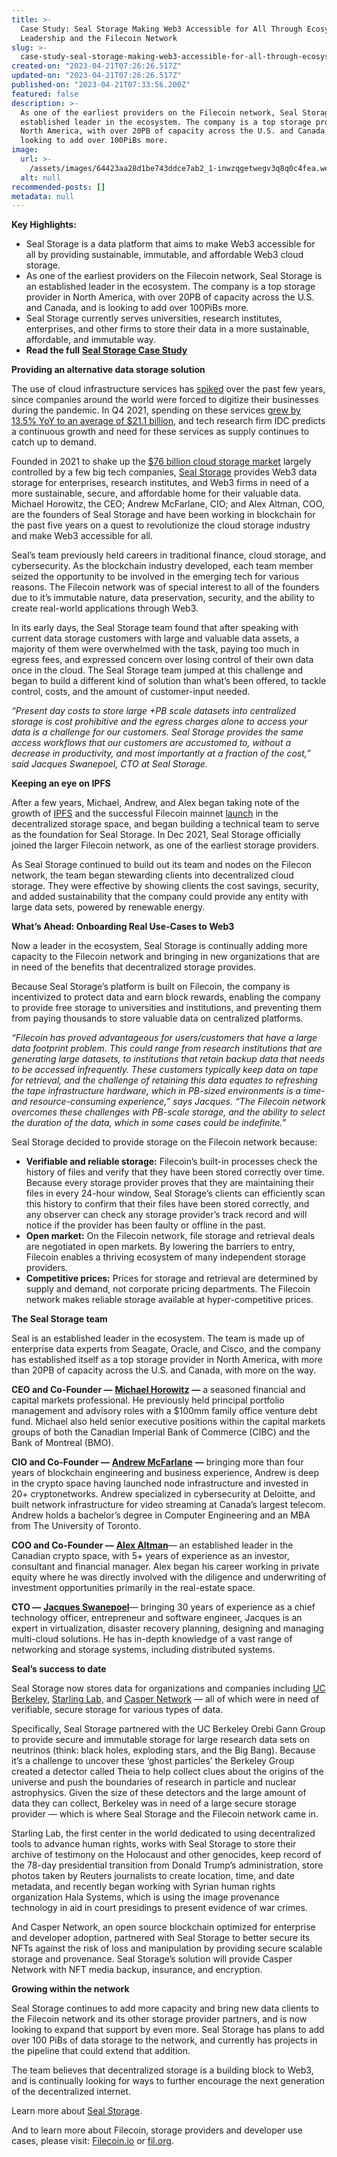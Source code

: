 ```yaml
---
title: >-
  Case Study: Seal Storage Making Web3 Accessible for All Through Ecosystem
  Leadership and the Filecoin Network
slug: >-
  case-study-seal-storage-making-web3-accessible-for-all-through-ecosystem-leadership-and-the-filecoin-network-1
created-on: "2023-04-21T07:26:26.517Z"
updated-on: "2023-04-21T07:26:26.517Z"
published-on: "2023-04-21T07:33:56.200Z"
featured: false
description: >-
  As one of the earliest providers on the Filecoin network, Seal Storage is an
  established leader in the ecosystem. The company is a top storage provider in
  North America, with over 20PB of capacity across the U.S. and Canada, and is
  looking to add over 100PiBs more.
image:
  url: >-
    /assets/images/64423aa28d1be743ddce7ab2_1-inwzqgetwegv3q8q0c4fea.webp
  alt: null
recommended-posts: []
metadata: null
---
```


**Key Highlights:**

- Seal Storage is a data platform that aims to make Web3 accessible for all by providing sustainable, immutable, and affordable Web3 cloud storage.
- As one of the earliest providers on the Filecoin network, Seal Storage is an established leader in the ecosystem. The company is a top storage provider in North America, with over 20PB of capacity across the U.S. and Canada, and is looking to add over 100PiBs more.
- Seal Storage currently serves universities, research institutes, enterprises, and other firms to store their data in a more sustainable, affordable, and immutable way.
- **Read the full** [**Seal Storage Case Study**](https://fil-foundation.on.fleek.co/hosting/FF-CaseStudy-SealStorage.pdf)

**Providing an alternative data storage solution**

The use of cloud infrastructure services has [spiked](https://www.idc.com/getdoc.jsp?containerId=IDC_P31615) over the past few years, since companies around the world were forced to digitize their businesses during the pandemic. In Q4 2021, spending on these services [grew by 13.5% YoY to an average of $21.1 billion](https://www.idc.com/getdoc.jsp?containerId=prUS48998722), and tech research firm IDC predicts a continuous growth and need for these services as supply continues to catch up to demand.

Founded in 2021 to shake up the [$76 billion cloud storage market](https://www.fortunebusinessinsights.com/cloud-storage-market-102773) largely controlled by a few big tech companies, [Seal Storage](https://www.sealstorage.io/) provides Web3 data storage for enterprises, research institutes, and Web3 firms in need of a more sustainable, secure, and affordable home for their valuable data. Michael Horowitz, the CEO; Andrew McFarlane, CIO; and Alex Altman, COO, are the founders of Seal Storage and have been working in blockchain for the past five years on a quest to revolutionize the cloud storage industry and make Web3 accessible for all.

Seal’s team previously held careers in traditional finance, cloud storage, and cybersecurity. As the blockchain industry developed, each team member seized the opportunity to be involved in the emerging tech for various reasons. The Filecoin network was of special interest to all of the founders due to it’s immutable nature, data preservation, security, and the ability to create real-world applications through Web3.

In its early days, the Seal Storage team found that after speaking with current data storage customers with large and valuable data assets, a majority of them were overwhelmed with the task, paying too much in egress fees, and expressed concern over losing control of their own data once in the cloud. The Seal Storage team jumped at this challenge and began to build a different kind of solution than what’s been offered, to tackle control, costs, and the amount of customer-input needed.

_“Present day costs to store large +PB scale datasets into centralized storage is cost prohibitive and the egress charges alone to access your data is a challenge for our customers. Seal Storage provides the same access workflows that our customers are accustomed to, without a decrease in productivity, and most importantly at a fraction of the cost,” said Jacques Swanepoel, CTO at Seal Storage._

**Keeping an eye on IPFS**

After a few years, Michael, Andrew, and Alex began taking note of the growth of [IPFS](https://ipfs.tech/) and the successful Filecoin mainnet [launch](https://filecoin.io/blog/posts/filecoin-mainnet-is-live/) in the decentralized storage space, and began building a technical team to serve as the foundation for Seal Storage. In Dec 2021, Seal Storage officially joined the larger Filecoin network, as one of the earliest storage providers.

As Seal Storage continued to build out its team and nodes on the Filecon network, the team began stewarding clients into decentralized cloud storage. They were effective by showing clients the cost savings, security, and added sustainability that the company could provide any entity with large data sets, powered by renewable energy.

**What’s Ahead: Onboarding Real Use-Cases to Web3**

Now a leader in the ecosystem, Seal Storage is continually adding more capacity to the Filecoin network and bringing in new organizations that are in need of the benefits that decentralized storage provides.

Because Seal Storage’s platform is built on Filecoin, the company is incentivized to protect data and earn block rewards, enabling the company to provide free storage to universities and institutions, and preventing them from paying thousands to store valuable data on centralized platforms.

_“Filecoin has proved advantageous for users/customers that have a large data footprint problem. This could range from research institutions that are generating large datasets, to institutions that retain backup data that needs to be accessed infrequently. These customers typically keep data on tape for retrieval, and the challenge of retaining this data equates to refreshing the tape infrastructure hardware, which in PB-sized environments is a time- and resource-consuming experience,” says Jacques. “The Filecoin network overcomes these challenges with PB-scale storage, and the ability to select the duration of the data, which in some cases could be indefinite.”_

Seal Storage decided to provide storage on the Filecoin network because:

- **Verifiable and reliable storage:** Filecoin’s built-in processes check the history of files and verify that they have been stored correctly over time. Because every storage provider proves that they are maintaining their files in every 24-hour window, Seal Storage’s clients can efficiently scan this history to confirm that their files have been stored correctly, and any observer can check any storage provider’s track record and will notice if the provider has been faulty or offline in the past.
- **Open market:** On the Filecoin network, file storage and retrieval deals are negotiated in open markets. By lowering the barriers to entry, Filecoin enables a thriving ecosystem of many independent storage providers.
- **Competitive prices:** Prices for storage and retrieval are determined by supply and demand, not corporate pricing departments. The Filecoin network makes reliable storage available at hyper-competitive prices.

**The Seal Storage team**

Seal is an established leader in the ecosystem. The team is made up of enterprise data experts from Seagate, Oracle, and Cisco, and the company has established itself as a top storage provider in North America, with more than 20PB of capacity across the U.S. and Canada, with more on the way.

**CEO and Co-Founder —** [**Michael Horowitz**](https://www.linkedin.com/in/michael-horowitz-870aa036/) **—** a seasoned financial and capital markets professional. He previously held principal portfolio management and advisory roles with a $100mm family office venture debt fund. Michael also held senior executive positions within the capital markets groups of both the Canadian Imperial Bank of Commerce (CIBC) and the Bank of Montreal (BMO).

**CIO and Co-Founder —** [**Andrew McFarlane**](https://www.linkedin.com/in/mcfarlaneandrew/) **—** bringing more than four years of blockchain engineering and business experience, Andrew is deep in the crypto space having launched node infrastructure and invested in 20+ cryptonetworks. Andrew specialized in cybersecurity at Deloitte, and built network infrastructure for video streaming at Canada’s largest telecom. Andrew holds a bachelor’s degree in Computer Engineering and an MBA from The University of Toronto.

**COO and Co-Founder —** [**Alex Altman**](https://www.linkedin.com/in/alex-altman-1b9499134/)— an established leader in the Canadian crypto space, with 5+ years of experience as an investor, consultant and financial manager. Alex began his career working in private equity where he was directly involved with the diligence and underwriting of investment opportunities primarily in the real-estate space.

**CTO —** [**Jacques Swanepoel**](https://www.linkedin.com/in/jacques-swanepoel/)— bringing 30 years of experience as a chief technology officer, entrepreneur and software engineer, Jacques is an expert in virtualization, disaster recovery planning, designing and managing multi-cloud solutions. He has in-depth knowledge of a vast range of networking and storage systems, including distributed systems.

**Seal’s success to date**

Seal Storage now stores data for organizations and companies including [UC Berkeley](https://www.newswire.ca/news-releases/uc-berkeley-engages-seal-storage-web3-technology-to-advance-innovative-neutrino-physics-research-883282087.html), [Starling Lab,](https://www.starlinglab.org/) and [Casper Network](https://casperlabs.io/) — all of which were in need of verifiable, secure storage for various types of data.

Specifically, Seal Storage partnered with the UC Berkeley Orebi Gann Group to provide secure and immutable storage for large research data sets on neutrinos (think: black holes, exploding stars, and the Big Bang). Because it’s a challenge to uncover these ‘ghost particles’ the Berkeley Group created a detector called Theia to help collect clues about the origins of the universe and push the boundaries of research in particle and nuclear astrophysics. Given the size of these detectors and the large amount of data they can collect, Berkeley was in need of a large secure storage provider — which is where Seal Storage and the Filecoin network came in.

Starling Lab, the first center in the world dedicated to using decentralized tools to advance human rights, works with Seal Storage to store their archive of testimony on the Holocaust and other genocides, keep record of the 78-day presidential transition from Donald Trump’s administration, store photos taken by Reuters journalists to create location, time, and date metadata, and recently began working with Syrian human rights organization Hala Systems, which is using the image provenance technology in aid in court presidings to present evidence of war crimes.

And Casper Network, an open source blockchain optimized for enterprise and developer adoption, partnered with Seal Storage to better secure its NFTs against the risk of loss and manipulation by providing secure scalable storage and provenance. Seal Storage’s solution will provide Casper Network with NFT media backup, insurance, and encryption.

**Growing within the network**

Seal Storage continues to add more capacity and bring new data clients to the Filecoin network and its other storage provider partners, and is now looking to expand that support by even more. Seal Storage has plans to add over 100 PiBs of data storage to the network, and currently has projects in the pipeline that could extend that addition.

The team believes that decentralized storage is a building block to Web3, and is continually looking for ways to further encourage the next generation of the decentralized internet.

Learn more about [Seal Storage](https://www.sealstorage.io/).

And to learn more about Filecoin, storage providers and developer use cases, please visit: [Filecoin.io](https://filecoin.io/) or [fil.org](https://fil.org/).

